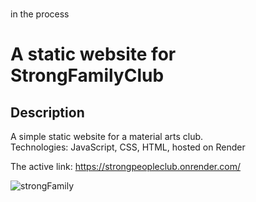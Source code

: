 <br /> in the process

# A static website for StrongFamilyClub

## Description 

A simple static website for a material arts club.<br />
Technologies: JavaScript, CSS, HTML, hosted on Render 


The active link: https://strongpeopleclub.onrender.com/


![strongFamily](https://github.com/user-attachments/assets/b731acd8-06a1-4bb5-9504-4d61610c9a19)
